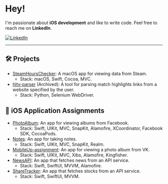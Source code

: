 # Hey!

I'm  passionate about **iOS development** and like to write code. Feel free to reach me on **LinkedIn**.

<a href="https://www.linkedin.com/in/erkhaan" target="_blank"><img alt="LinkedIn" src="https://img.shields.io/badge/linkedin-%230077B5.svg?&style=for-the-badge&logo=linkedin&logoColor=white" /></a>

___

## 🛠️ Projects
- [SteamHoursChecker](https://github.com/erkhaan/SteamHoursChecker): A macOS app for viewing data from Steam.
  - Stack: macOS, Swift, Cocoa, MVC.
- [hltv-parser](https://github.com/erkhaan/hltv-parser) (Archived): A tool for parsing match highlights links from a website specified by the user.
  - Stack: Python, Selenium WebDriver.

## 🔖 iOS Application Assignments
- [PhotoAlbum](https://github.com/erkhaan/PhotoAlbum): An app for viewing albums from Facebook.
  - Stack: Swift, UIKit, MVC, SnapKit, Alamofire, XCoordinator, Facebook SDK, CocoaPods.
- [Notes](https://github.com/erkhaan/Notes): An app for taking notes.
  - Stack: Swift, UIKit, MVC, SnapKit, Realm.
- [MobileUp-assignment](https://github.com/erkhaan/MobileUp-assignment): An app for viewing a photo album from VK.
  - Stack: Swift, UIKit, MVC, Xibs, Alamofire, Kingfisher.
- [NewsAPI](https://github.com/erkhaan/NewsAPI-assignment): An app that fetches news from an API service.
  - Stack: Swift, SwiftUI, MVVM, Alamofire.
- [ShareTracker](https://github.com/erkhaan/ShareTracker): An app that fetches stocks from an API service.
  - Stack: Swift, SwiftUI, MVVM.



